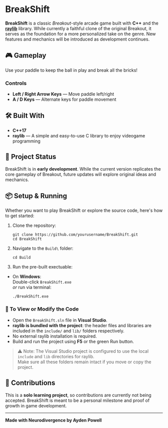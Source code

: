 # BreakShift

**BreakShift** is a classic _Breakout_-style arcade game built with **C++** and the **[raylib](https://www.raylib.com/)** library. While currently a faithful clone of the original Breakout, it serves as the foundation for a more personalized take on the genre. New features and mechanics will be introduced as development continues.

## 🎮 Gameplay

Use your paddle to keep the ball in play and break all the bricks!

### Controls

- **Left / Right Arrow Keys** — Move paddle left/right
- **A / D Keys** — Alternate keys for paddle movement

## 🛠️ Built With

- **C++17**
- **raylib** — A simple and easy-to-use C library to enjoy videogame programming

## 🚧 Project Status

BreakShift is in **early development**. While the current version replicates the core gameplay of Breakout, future updates will explore original ideas and mechanics.

## 📦 Setup & Running

Whether you want to play BreakShift or explore the source code, here's how to get started:

1. Clone the repository:
   ```
   git clone https://github.com/yourusername/BreakShift.git
   cd BreakShift
   ```
2. Navigate to the `Build\` folder:
   ```
   cd Build
   ```
3. Run the pre-built exectuable:

- On **Windows**:  
  Double-click `BreakShift.exe`  
  _or_ run via terminal:
  ```
  ./BreakShift.exe
  ```

### 🧠 To View or Modify the Code

- Open the `BreakShift.sln` file in **Visual Studio**.
- **raylib is bundled with the project**: the header files and libraries are included in the `include/` and `lib/` folders respectively.
- No external raylib installation is required.
- Build and run the project using **F5** or the green Run button.

> ⚠️ Note: The Visual Studio project is configured to use the local `include` and `lib` directories for raylib.  
> Make sure all these folders remain intact if you move or copy the project.

## 🙅 Contributions

This is a **solo learning project**, so contributions are currently not being accepted. BreakShift is meant to be a personal milestone and proof of growth in game development.

---

**Made with Neurodivergence by Ayden Powell**

